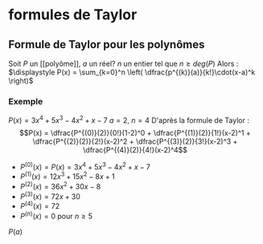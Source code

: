 # formules de Taylor

## Formule de Taylor pour les polynômes
Soit $P$ un [[polyôme]], $a$ un réel? $n$ un entier tel que $n\geq deg(P)$
Alors :
$\displaystyle P(x) = \sum_{k=0}^n \left( \dfrac{p^{(k)}(a)}{k!}\cdot(x-a)^k \right)$

### Exemple
$P(x) = 3x^4 + 5x^3 - 4x^2 + x - 7$
$a = 2$, $n = 4$
D'après la formule de Taylor :
$$P(x) = \dfrac{P^{(0)}(2)}{0!}(1-2)^0 + \dfrac{P^{(1)}(2)}{1!}(x-2)^1 + \dfrac{P^{(2)}(2)}{2!}(x-2)^2 + \dfrac{P^{(3)}(2)}{3!}(x-2)^3 + \dfrac{P^{(4)}(2)}{4!}(x-2)^4$$
- $P^{(0)}(x) = P(x) = 3x^4 + 5x^3 - 4x^2 + x - 7$
- $P^{(1)}(x) = 12x^3 + 15x^2 - 8x + 1$
- $P^{(2)}(x) = 36x^2 + 30x - 8$
- $P^{(3)}(x) = 72x + 30$
- $P^{(4)}(x)=72$
- $P^{(n)}(x) = 0$ pour $n\geq5$

$P(a)$